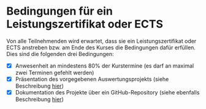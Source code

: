# Bedingungen für ein Leistungszertifikat oder ECTS

Von alle Teilnehmenden wird erwartet, dass sie ein Leistungszertifikat oder ECTS anstreben bzw. am Ende des Kurses die Bedingungen dafür erfüllen. Dies sind die folgenden drei Bedingungen:

* [x] Anwesenheit an mindestens 80% der Kurstermine (es darf an maximal zwei Terminen gefehlt werden)
* [x] Präsentation des vorgegebenen Auswertungsprojekts (siehe Beschreibung [hier](https://opencampus.gitbook.io/opencampus-machine-learning-program/courses/einfuehrung/woche-9-projektpraesentationen))
* [x] Dokumentation des Projekte über ein GitHub-Repository (siehe ebenfalls Beschreibung [hier](https://opencampus.gitbook.io/opencampus-machine-learning-program/courses/einfuehrung/woche-9-projektpraesentationen))
